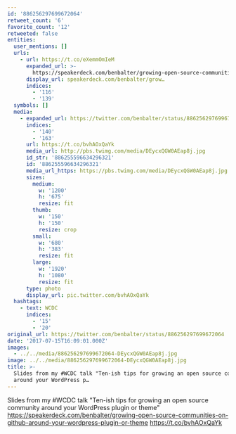 ```yaml
---
id: '886256297699672064'
retweet_count: '6'
favorite_count: '12'
retweeted: false
entities:
  user_mentions: []
  urls:
    - url: https://t.co/eXemmOmIeM
      expanded_url: >-
        https://speakerdeck.com/benbalter/growing-open-source-communities-on-github-around-your-wordpress-plugin-or-theme
      display_url: speakerdeck.com/benbalter/grow…
      indices:
        - '116'
        - '139'
  symbols: []
  media:
    - expanded_url: https://twitter.com/benbalter/status/886256297699672064/photo/1
      indices:
        - '140'
        - '163'
      url: https://t.co/bvhAOxQaYk
      media_url: http://pbs.twimg.com/media/DEycxQGW0AEap8j.jpg
      id_str: '886255596634296321'
      id: '886255596634296321'
      media_url_https: https://pbs.twimg.com/media/DEycxQGW0AEap8j.jpg
      sizes:
        medium:
          w: '1200'
          h: '675'
          resize: fit
        thumb:
          w: '150'
          h: '150'
          resize: crop
        small:
          w: '680'
          h: '383'
          resize: fit
        large:
          w: '1920'
          h: '1080'
          resize: fit
      type: photo
      display_url: pic.twitter.com/bvhAOxQaYk
  hashtags:
    - text: WCDC
      indices:
        - '15'
        - '20'
original_url: https://twitter.com/benbalter/status/886256297699672064
date: '2017-07-15T16:09:01.000Z'
images:
  - ../../media/886256297699672064-DEycxQGW0AEap8j.jpg
image: ../../media/886256297699672064-DEycxQGW0AEap8j.jpg
title: >-
  Slides from my #WCDC talk "Ten-ish tips for growing an open source community
  around your WordPress p…
---
```


Slides from my #WCDC talk "Ten-ish tips for growing an open source community around your WordPress plugin or theme" https://speakerdeck.com/benbalter/growing-open-source-communities-on-github-around-your-wordpress-plugin-or-theme https://t.co/bvhAOxQaYk